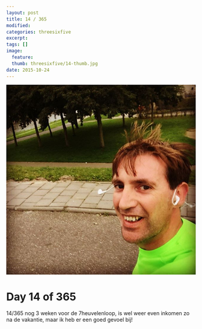 ```yaml
---
layout: post
title: 14 / 365
modified:
categories: threesixfive
excerpt:
tags: []
image:
  feature: 
  thumb: threesixfive/14-thumb.jpg
date: 2015-10-24
---
```


![14](/images/threesixfive/14.jpg)

# Day 14 of 365

14/365 nog 3 weken voor de 7heuvelenloop, is wel weer even inkomen zo na de vakantie, maar ik heb er een goed gevoel bij!
